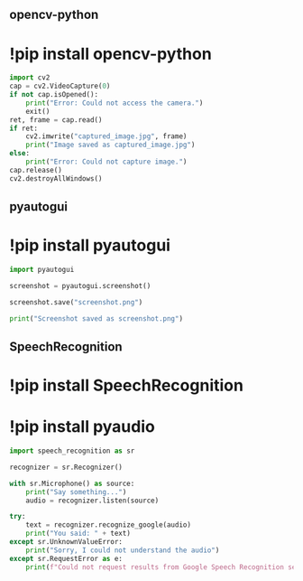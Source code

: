 ## opencv-python

# !pip install opencv-python
```py
import cv2
cap = cv2.VideoCapture(0)
if not cap.isOpened():
    print("Error: Could not access the camera.")
    exit()
ret, frame = cap.read()
if ret:
    cv2.imwrite("captured_image.jpg", frame)
    print("Image saved as captured_image.jpg")
else:
    print("Error: Could not capture image.")
cap.release()
cv2.destroyAllWindows()
```

## pyautogui
# !pip install pyautogui
```py
import pyautogui

screenshot = pyautogui.screenshot()

screenshot.save("screenshot.png")

print("Screenshot saved as screenshot.png")
```

## SpeechRecognition
# !pip install SpeechRecognition
# !pip install pyaudio

```py
import speech_recognition as sr

recognizer = sr.Recognizer()

with sr.Microphone() as source:
    print("Say something...")
    audio = recognizer.listen(source)

try:
    text = recognizer.recognize_google(audio)
    print("You said: " + text)
except sr.UnknownValueError:
    print("Sorry, I could not understand the audio")
except sr.RequestError as e:
    print(f"Could not request results from Google Speech Recognition service; {e}")

```
